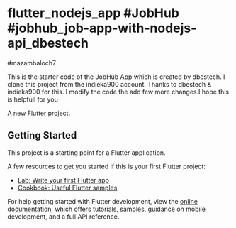 # flutter_nodejs_app #JobHub #jobhub_job-app-with-nodejs-api_dbestech
#mazambaloch7

This is the starter code of the JobHub App which is created by dbestech. I clone this project from the indieka900 account. Thanks to dbestech & indieka900 for this. I modify the code the add few more changes.I hope this is helpfull for you

A new Flutter project.

## Getting Started

This project is a starting point for a Flutter application.

A few resources to get you started if this is your first Flutter project:

- [Lab: Write your first Flutter app](https://docs.flutter.dev/get-started/codelab)
- [Cookbook: Useful Flutter samples](https://docs.flutter.dev/cookbook)

For help getting started with Flutter development, view the
[online documentation](https://docs.flutter.dev/), which offers tutorials,
samples, guidance on mobile development, and a full API reference.
